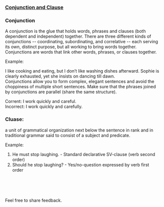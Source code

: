 ### [Conjunction and Clause](https://Prayuja-Teli.github.io/Blog/Conjunctionclause)<br/>

### Conjunction<br/>

A conjunction is the glue that holds words, phrases and clauses (both dependent and independent) together. There are three different kinds of conjunctions -- coordinating, subordinating, and correlative -- each serving its own, distinct purpose, but all working to bring words together.<br/>
Conjunctions are words that link other words, phrases, or clauses together.<br/>

Example:<br/>

I like cooking and eating, but I don’t like washing dishes afterward. Sophie is clearly exhausted, yet she insists on dancing till dawn.<br/>
Conjunctions allow you to form complex, elegant sentences and avoid the choppiness of multiple short sentences. Make sure that the phrases joined by conjunctions are parallel (share the same structure).<br/>

Corrent: I work quickly and careful.<br/>
Incorrect: I work quickly and carefully.<br/>


### Cluase:<br/>

a unit of grammatical organization next below the sentence in rank and in traditional grammar said to consist of a subject and predicate.<br/>

Example:<br/>
1. He must stop laughing. - Standard declarative SV-clause (verb second order)<br/>
2. Should he stop laughing? - Yes/no-question expressed by verb first order<br/><br/><br/><br/><br/>


Feel free to share feedback.

